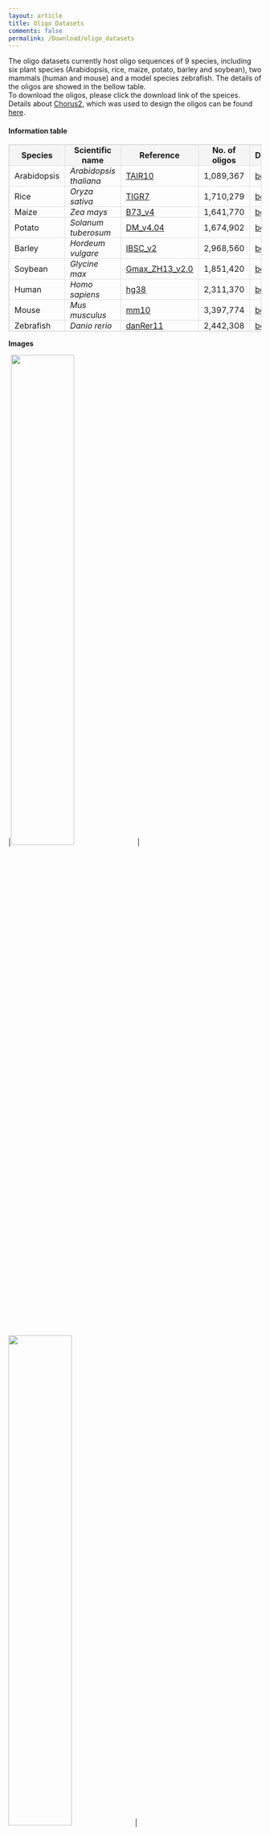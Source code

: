 ```yaml
---
layout: article
title: Oligo Datasets
comments: false
permalink: /Download/oligo_datasets
---
```


The oligo datasets currently host oligo sequences of 9 species, including six plant species (Arabidopsis, rice, maize, potato, barley and soybean), two mammals (human and mouse) and a model species zebrafish. The details of the oligos are showed in the bellow table.  
To download the oligos, please click the download link of the speices. Details about [Chorus2](#chorus_def), which was used to design the oligos can be found [here](https://github.com/zhangtaolab/Chorus2).

#### Information table

<style type="text/css">
    table {
        width: 100%; 
        max-width: 65em; 
        border: 1px solid #dedede; 
        margin: 15px auto; 
        border-collapse: collapse; 
        empty-cells: show; 
    }
    table th,
    table td {
        border: 1px solid #dedede; 
        padding: 0 10px; 
    }
    table th {
        font-weight: bold;
        background: rgb(245, 245, 245); 
}
</style>

|Species|Scientific name |Reference |No. of oligos |Download1|Download2|
|---        |---                   |---                                                                   |---         |---     |---     |
|Arabidopsis|*Arabidopsis thaliana*|[TAIR10](https://www.arabidopsis.org/)                                |1,089,367   |[bed](http://jianglab.plantbiology.msu.edu/oligo_datasets/data/TAIR10.bed.bgz)|[bed](https://bioinfor.yzu.edu.cn/download/oligodatasets/TAIR10.bed.bgz)|
|Rice       |*Oryza sativa*        |[TIGR7](http://rice.plantbiology.msu.edu/)                            |1,710,279   |[bed](http://jianglab.plantbiology.msu.edu/oligo_datasets/data/TIGR7.bed.bgz)|[bed](https://bioinfor.yzu.edu.cn/download/oligodatasets/TIGR7.bed.bgz)|
|Maize      |*Zea mays*            |[B73_v4](https://www.maizegdb.org/)                                   |1,641,770   |[bed](http://jianglab.plantbiology.msu.edu/oligo_datasets/data/B73_v4.bed.bgz)|[bed](https://bioinfor.yzu.edu.cn/download/oligodatasets/B73_v4.bed.bgz)|
|Potato     |*Solanum tuberosum*   |[DM_v4.04](http://solanaceae.plantbiology.msu.edu/pgsc_download.shtml)|1,674,902   |[bed](http://jianglab.plantbiology.msu.edu/oligo_datasets/data/DM_v404.bed.bgz)|[bed](https://bioinfor.yzu.edu.cn/download/oligodatasets/DM_v404.bed.bgz)|
|Barley     |*Hordeum vulgare*     |[IBSC_v2](http://plants.ensembl.org/Hordeum_vulgare/Info/Index)       |2,968,560   |[bed](http://jianglab.plantbiology.msu.edu/oligo_datasets/data/IBSC_v2.bed.bgz)|[bed](https://bioinfor.yzu.edu.cn/download/oligodatasets/IBSC_v2.bed.bgz)|
|Soybean    |*Glycine max*         |[Gmax_ZH13_v2.0](https://bigd.big.ac.cn/gwh/Assembly/652/show)        |1,851,420   |[bed](http://jianglab.plantbiology.msu.edu/oligo_datasets/data/Gmax_ZH13_v2.bed.bgz)|[bed](https://bioinfor.yzu.edu.cn/download/oligodatasets/Gmax_ZH13_v2.bed.bgz)|
|Human      |*Homo sapiens*        |[hg38](http://hgdownload.soe.ucsc.edu/goldenPath/hg38/bigZips)        |2,311,370   |[bed](http://jianglab.plantbiology.msu.edu/oligo_datasets/data/hg38.bed.bgz)|[bed](https://bioinfor.yzu.edu.cn/download/oligodatasets/hg38.bed.bgz)|
|Mouse      |*Mus musculus*        |[mm10](http://hgdownload.soe.ucsc.edu/goldenPath/mm10/bigZips)        |3,397,774   |[bed](http://jianglab.plantbiology.msu.edu/oligo_datasets/data/mm10.bed.bgz)|[bed](https://bioinfor.yzu.edu.cn/download/oligodatasets/mm10.bed.bgz)|
|Zebrafish  |*Danio rerio*         |[danRer11](http://hgdownload.soe.ucsc.edu/goldenPath/danRer11/bigZips)|2,442,308   |[bed](http://jianglab.plantbiology.msu.edu/oligo_datasets/data/danRer11.bed.bgz)|[bed](https://bioinfor.yzu.edu.cn/download/oligodatasets/danRer11.bed.bgz)|


**Images**

|<img src="{{ site.baseurl }}/assets/images/species_img/arabidopsis.jpeg" width="50%">|<img src="{{ site.baseurl }}/assets/images/species_img/rice.jpeg" width="50%">|<img src="{{ site.baseurl }}/assets/images/species_img/maize.jpeg" width="50%">|
|Arabidopsis|Rice|Maize|
|<img src="{{ site.baseurl }}/assets/images/species_img/potato.jpeg" width="50%">|<img src="{{ site.baseurl }}/assets/images/species_img/barley.jpeg" width="50%">|<img src="{{ site.baseurl }}/assets/images/species_img/soybean.jpeg" width="50%">|
|Potato|Barley|Soybean|
|<img src="{{ site.baseurl }}/assets/images/species_img/human.jpeg" width="50%">|<img src="{{ site.baseurl }}/assets/images/species_img/mouse.jpeg" width="50%">|<img src="{{ site.baseurl }}/assets/images/species_img/zebrafish.jpeg" width="50%">|
|Human|Mouse|Zebrafish|

<br/>

#### How to use the datasets

To use the oligo sequences of the target species, users should first download the *bed* file from the download column in the above table.  
Oligo sequences are provided with *bed.bgz* format, which is a compressed version of bed file. 
Users can decompress the file following the below instructions:  
**For Windows Users**:  
Download [7-Zip](https://www.7-zip.org/) software and install.  
![img]({{ site.baseurl }}/assets/images/7-zip_download.png)  
Use 7-Zip to uncompress *bed.bgz* file.  
![img]({{ site.baseurl }}/assets/images/7-zip_usage.png)  
**For Linux/MacOS Users**:  
Using the following command to uncompress *bed.bgz* file:  
`$ gzip -cd xxx.bed.bgz > xxx.bed`.  
![img]({{ site.baseurl }}/assets/images/gzip_usage.png)  

The decompressed bed file can be opened and read by text editor or *Excel* easily.  
**For Windows users**, text editor (Such as [*EditPlus*](https://www.editplus.com/)) is the optimum choice to open it.  
![img]({{ site.baseurl }}/assets/images/editplus_usage.png)  

The bed file contains six columns which are separated by delimiter, just like this:  
`Chr1	1360	1404	AAGATAGAGAACAAGAGAGTGAGAGGATAAGGATATAGACCAGAC	2841	+`  
Each column represents chromosome, oligo start site, oligo end site, oligo probe sequence, k-mer score and target strand of probes, respectively.  
Windows Users can use the filter function of *Excel* to select the target oligos.  
**For Linux/MacOS users**, `awk` or `perl` command may be a better method to select the desired oligo sequences. Just like this:  
`awk '$1=="Chr1"&&$2>=100000&&$3<=200000' TIGR7.bed`  
This command will extract oligos in the region Chr1:100000-200000 in rice.  
![img]({{ site.baseurl }}/assets/images/awk_oligo_usage.png)  

Finally, oligo sequences in the fourth column of the bed file can be synthesized directly for oligo-FISH experiments.  


<br/>

***

#### <a id="chorus_def" text-decoration="none">Chorus2</a>

[Chorus2](https://github.com/zhangtaolab/Chorus2) is a software which is developed to design genome-scale oligonucleotide-based probes for fluorescence *in situ* hybridization (FISH).  
Chorus2 uses python script Chorus2.py to identify and pre-filter oligos. It is implemented with a "k-mer score" method to remove repetitive oligos of target genome. Chorus2 run fast and can handle large genome like wheat. The oligos designed by Chorus2 has high specificity and suitable for FISH. The Chorus2 package runs on Linux, macOS and Windows with flexible command-line or an easy-to-use GUI (graphical user interface).

#### Citation
Zhang T†,\*, Liu GQ†, Zhao HN, Braz G.T, Jiang JM\*. Chorus2: design of genome-scale oligonucleotide-based probes for fluorescence *in situ* hybridization ***Plant Biotechnology Journal*** (2021) DOI: 10.1111/pbi.13610 (Accepted)
<br/>

**\* If there are any questions when using Chorus2 or our oligo datasets, please contact us ([hanyangshuo@zhangtaolab.org](mailto:hanyangshuo@zhangtaolab.org) or [liuguanqing@zhangtaolab.org](mailto:liuguanqing@zhangtaolab.org)).**

